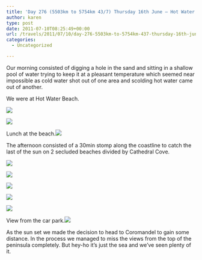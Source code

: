 ```yaml
---
title: 'Day 276 (5503km to 5754km 43/7) Thursday 16th June – Hot Water Beach, Cathedral Cave, Coromandel'
author: karen
type: post
date: 2011-07-10T08:25:49+00:00
url: /travels/2011/07/10/day-276-5503km-to-5754km-437-thursday-16th-june-hot-water-beach-cathedral-cave-coromandel/
categories:
  - Uncategorized

---
```

Our morning consisted of digging a hole in the sand and sitting in a shallow pool of water trying to keep it at a pleasant temperature which seemed near impossible as cold water shot out of one area and scolding hot water came out of another. 

We were at Hot Water Beach.

![](/travels-wp-content/uploads/2011/07/P1070428_thumb.jpg)

![](/travels-wp-content/uploads/2011/07/P1070432.jpg)

Lunch at the beach.![](/travels-wp-content/uploads/2011/07/P1070434.jpg)

The afternoon consisted of a 30min stomp along the coastline to catch the last of the sun on 2 secluded beaches divided by Cathedral Cove.

![](/travels-wp-content/uploads/2011/07/IMG_8134.jpg)

![](/travels-wp-content/uploads/2011/07/IMG_8140.jpg)

![](/travels-wp-content/uploads/2011/07/IMG_8154.jpg)

![](/travels-wp-content/uploads/2011/07/P1070438.jpg)

![](/travels-wp-content/uploads/2011/07/P1070448.jpg)

View from the car park.![](/travels-wp-content/uploads/2011/07/IMG_8117.jpg)

As the sun set we made the decision to head to Coromandel to gain some distance. In the process we managed to miss the views from the top of the peninsula completely. But hey-ho it’s just the sea and we’ve seen plenty of it.

 [1]: http://www.mattburns.co.uk/travels/wp-content/uploads/2011/07/P1070432.jpg
 [2]: http://www.mattburns.co.uk/travels/wp-content/uploads/2011/07/P1070434.jpg
 [3]: http://www.mattburns.co.uk/travels/wp-content/uploads/2011/07/IMG_8134.jpg
 [4]: http://www.mattburns.co.uk/travels/wp-content/uploads/2011/07/IMG_8140.jpg
 [5]: http://www.mattburns.co.uk/travels/wp-content/uploads/2011/07/IMG_8154.jpg
 [6]: http://www.mattburns.co.uk/travels/wp-content/uploads/2011/07/P1070438.jpg
 [7]: http://www.mattburns.co.uk/travels/wp-content/uploads/2011/07/P1070448.jpg
 [8]: http://www.mattburns.co.uk/travels/wp-content/uploads/2011/07/IMG_8117.jpg